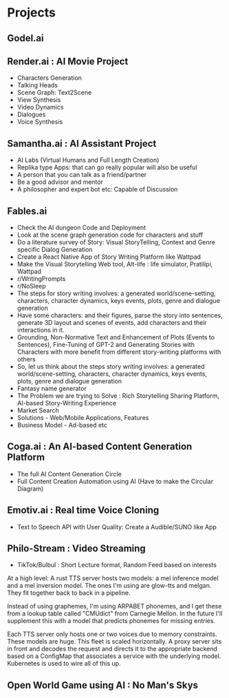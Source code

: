 # Projects

## Godel.ai

## Render.ai : AI Movie Project

* Characters Generation
* Talking Heads
* Scene Graph: Text2Scene
* View Synthesis
* Video Dynamics
* Dialogues
* Voice Synthesis

## Samantha.ai : AI Assistant Project

* AI Labs (Virtual Humans and Full Length Creation)
* Replika type Apps: that can go really popular will also be useful
* A person that you can talk as a friend/partner
* Be a good advisor and mentor
* A philosopher and expert bot etc: Capable of Discussion

## Fables.ai

* Check the AI dungeon Code and Deployment
* Look at the scene graph generation code for characters and stuff
* Do a literature survey of Story: Visual StoryTelling, Context and Genre specific Dialog Generation
* Create a React Native App of Story Writing Platform like Wattpad
* Make the Visual Storytelling Web tool, Alt-life : life simulator, Pratilipi, Wattpad
* r/WritingPrompts
* r/NoSleep
* The steps for story writing involves: a generated world/scene-setting, characters, character dynamics, keys events, plots, genre and dialogue generation
* Have some characters: and their figures, parse the story into sentences, generate 3D layout and scenes of events, add characters and their interactions in it.
* Grounding, Non-Normative Text and Enhancement of Plots (Events to Sentences), Fine-Tuning of GPT-2 and Generating Stories with Characters with more benefit from different story-writing platforms with others
* So, let us think about the steps story writing involves: a generated world/scene-setting, characters, character dynamics, keys events, plots, genre and dialogue generation
* Fantasy name generator
* The Problem we are trying to Solve : Rich Storytelling Sharing Platform, AI-based Story-Writing Experience
* Market Search
* Solutions - Web/Mobile Applications, Features
* Business Model - Ad-based etc&#x20;

## Coga.ai : An AI-based Content Generation Platform

* The full AI Content Generation Circle
* Full Content Creation Automation using AI (Have to make the Circular Diagram)

## Emotiv.ai : Real time Voice Cloning

* Text to Speech API with User Quality: Create a Audible/SUNO like App

## Philo-Stream : Video Streaming

* TikTok/Bulbul : Short Lecture format, Random Feed based on interests

At a high level: A rust TTS server hosts two models: a mel inference model and a mel inversion model. The ones I'm using are glow-tts and melgan. They fit together back to back in a pipeline.

Instead of using graphemes, I'm using ARPABET phonemes, and I get these from a lookup table called "CMUdict" from Carnegie Mellon. In the future I'll supplement this with a model that predicts phonemes for missing entries.

Each TTS server only hosts one or two voices due to memory constraints. These models are huge. This fleet is scaled horizontally. A proxy server sits in front and decodes the request and directs it to the appropriate backend based on a ConfigMap that associates a service with the underlying model. Kubernetes is used to wire all of this up.

## Open World Game using AI : No Man's Skys

